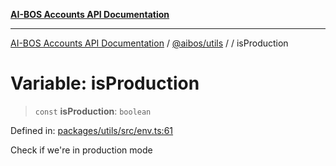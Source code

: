 [**AI-BOS Accounts API Documentation**](../../../README.md)

***

[AI-BOS Accounts API Documentation](../../../README.md) / [@aibos/utils](../README.md) / [](../README.md) / isProduction

# Variable: isProduction

> `const` **isProduction**: `boolean`

Defined in: [packages/utils/src/env.ts:61](https://github.com/pohlai88/accounts/blob/48103fb36d28b2b9bfb33472b6de2f719773cde9/packages/utils/src/env.ts#L61)

Check if we're in production mode
